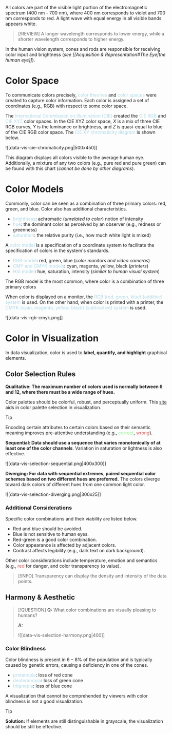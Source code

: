 All colors are part of the visible light portion of the electromagnetic spectrum (400 nm - 700 nm), where 400 nm corresponds to violet and 700 nm corresponds to red. A light wave with equal energy in all visible bands appears white.

> [!REVIEW]
> A longer wavelength corresponds to lower energy, while a shorter wavelength corresponds to higher energy.

In the human vision system, cones and rods are responsible for receiving color input and brightness (*see [[Acquisition & Representation#The Eye|the human eye]]*).



# Color Space
To communicate colors precisely, <span style = "color:lightblue">color theories</span> and <span style = "color:lightblue">color spaces</span> were created to capture color information. Each color is assigned a set of coordinates (e.g., RGB) with respect to some color space.

The <span style = "color:lightblue">International Commission on Illumination (CIE)</span> created the <span style = "color:lightblue">CIE RGB</span> and <span style = "color:lightblue">CIE XYZ</span> color spaces. In the CIE XYZ color space, $X$ is a mix of three CIE RGB curves, $Y$ is the luminance or brightness, and $Z$ is quasi-equal to blue of the CIE RGB color space. The <span style = "color:lightblue">CIE XY chromaticity diagram</span> is shown below.

![[data-vis-cie-chromaticity.png|500x450]]

This diagram displays all colors visible to the average human eye. Additionally, a mixture of any two colors (e.g., pure red and pure green) can be found with this chart (*cannot be done by other diagrams*).

# Color Models
Commonly, color can be seen as a combination of three primary colors: red, green, and blue. Color also has additional characteristics.
- <span style = "color:lightblue">brightness</span>: achromatic (*unrelated to color*) notion of intensity
- <span style = "color:lightblue">hue</span>: the dominant color as perceived by an observer (e.g., redness or greenness)
- <span style = "color:lightblue">saturation</span>: the relative purity (i.e., how much white light is mixed)

A <span style = "color:lightblue">color model</span> is a specification of a coordinate system to facilitate the specification of colors in the system's standards.
- <span style = "color:lightblue">RGB model</span>: red, green, blue (*color monitors and video cameras*)
- <span style = "color:lightblue">CMY and CMYK models</span>: cyan, magenta, yellow, black (*printers*)
- <span style = "color:lightblue">HSI model</span>: hue, saturation, intensity (*similar to human visual system*)

The RGB model is the most common, where color is a combination of three primary colors

When color is displayed on a monitor, the <span style = "color:lightblue">RGB (red, green, blue) (additive) system</span> is used. On the other hand, when color is printed with a printer, the <span style = "color:lightblue">CMYK (cyan, magenta, yellow, black) (subtractive) system</span> is used.

![[data-vis-rgb-cmyk.png]]

# Color in Visualization

In data visualization, color is used to **label, quantify, and highlight** graphical elements.

## Color Selection Rules

**Qualitative: The maximum number of colors used is normally between 6 and 12, where there must be a wide range of hues.**

Color palettes should be colorful, robust, and perceptually uniform. This [site](https://colorbrewer2.org/#type=sequential&scheme=BuGn&n=3) aids in color palette selection in visualization.

> [!TIP]
> Encoding certain attributes to certain colors based on their semantic meaning improves pre-attentive understanding (e.g., <span style = "color:lightgreen">correct</span>, <span style = "color:indianred">wrong</span>).

**Sequential: Data should use a sequence that varies monotonically of at least one of the color channels**. Variation in saturation or lightness is also effective.

![[data-vis-selection-sequential.png|400x300]]

**Diverging: For data with sequential extremes, paired sequential color schemes based on two different hues are preferred.** The colors diverge toward dark colors of different hues from one common light color.

![[data-vis-selection-diverging.png|300x25]]

### Additional Considerations

Specific color combinations and their viability are listed below.
- Red and blue should be avoided.
- Blue is not sensitive to human eyes.
- Red-green is a good color combination.
- Color appearance is affected by adjacent colors.
- Contrast affects legibility (e.g., dark text on dark background).

Other color considerations include temperature, emotion and semantics (e.g., <span style = "color:indianred">red</span> for danger, and color transparency ($\alpha$ value).

> [!INFO]
> Transparency can display the density and intensity of the data points.

## Harmony & Aesthetic

> [!QUESTION]
> **Q:** What color combinations are visually pleasing to humans?
> 
> **A:**
> 
> ![[data-vis-selection-harmony.png|400]]

### Color Blindness

Color blindness is present in $6-8\%$ of the population and is typically caused by genetic errors, causing a deficiency in one of the cones.
- <span style = "color:lightblue">protanopia</span>: loss of red cone
- <span style = "color:lightblue">deuteranopia</span>: loss of green cone
- <span style = "color:lightblue">tritanopia</span>: loss of blue cone

A visualization that cannot be comprehended by viewers with color blindness is not a good visualization.

> [!TIP]
> **Solution:** If elements are still distinguishable in grayscale, the visualization should be still be effective.

